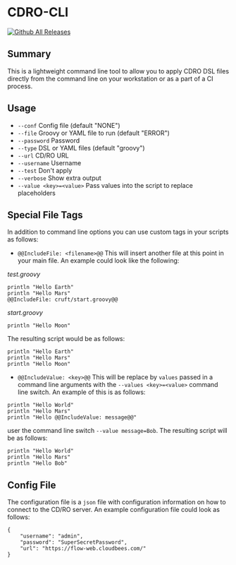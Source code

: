 # CDRO-CLI

[![Github All Releases](https://img.shields.io/github/downloads/zvercodebender/cdro-cli/total.svg)]()

## Summary

This is a lightweight command line tool to allow you to apply CDRO DSL files directly from the command line on your workstation or as a part of a CI process.

## Usage

*  `--conf` 
        Config file (default "NONE")
*  `--file` 
        Groovy or YAML file to run (default "ERROR")
*  `--password` 
        Password
*  `--type` 
        DSL or YAML files (default "groovy")
*  `--url` 
        CD/RO URL
*  `--username` 
        Username
*  `--test`
        Don't apply
*  `--verbose` 
        Show extra output
*  `--value <key>=<value>`
        Pass values into the script to replace placeholders

## Special File Tags

In addition to command line options you can use custom tags in your scripts as follows:

* `@@IncludeFile: <filename>@@` This will insert another file at this point in your main file.  An example could look like the following:

*test.groovy*

```
println "Hello Earth"
println "Hello Mars"
@@IncludeFile: cruft/start.groovy@@
```

*start.groovy*
```
println "Hello Moon"
```

The resulting script would be as follows:

```
println "Hello Earth"
println "Hello Mars"
println "Hello Moon"
```

* `@@IncludeValue: <key>@@` This will be replace by `values` passed in a command line arguments with the `--values <key>=<value>` command line switch.  An example of this is as follows:

```
println "Hello World"
println "Hello Mars"
println "Hello @@IncludeValue: message@@"
```

user the command line switch `--value message=Bob`.  The resulting script will be as follows:

```
println "Hello World"
println "Hello Mars"
println "Hello Bob"
```

## Config File

The configuration file is a `json` file with configuration information on how to connect to the CD/RO server.  An example configuration file could look as follows:

```
{
    "username": "admin",
    "password": "SuperSecretPassword",
    "url": "https://flow-web.cloudbees.com/"
}
```



